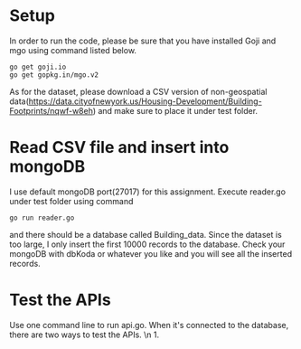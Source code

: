 # Setup 
In order to run the code, please be sure that you have installed Goji and mgo using command listed below.
```
go get goji.io
go get gopkg.in/mgo.v2
```
As for the dataset, please download a CSV version of non-geospatial data(https://data.cityofnewyork.us/Housing-Development/Building-Footprints/nqwf-w8eh) and make sure to place it under test folder.
# Read CSV file and insert into mongoDB
I use default mongoDB port(27017) for this assignment. Execute reader.go under test folder using command
```
go run reader.go
```
and there should be a database called Building_data. Since the dataset is too large, I only insert the first 10000 records to the database.
Check your mongoDB with dbKoda or whatever you like and you will see all the inserted records.
# Test the APIs
Use one command line to run api.go. When it's connected to the database, there are two ways to test the APIs. \n
1.
